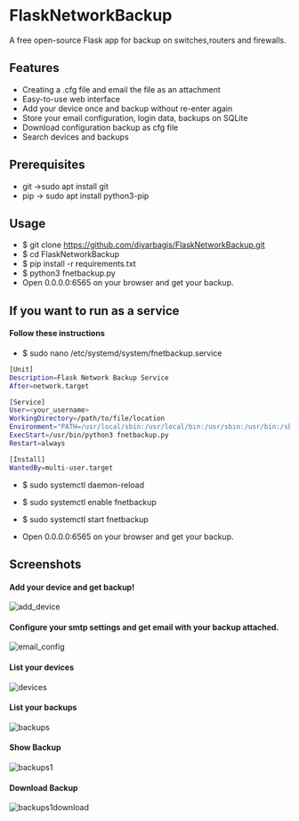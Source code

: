 # FlaskNetworkBackup
A free open-source Flask app for backup on switches,routers and firewalls. 

## Features
*  Creating a .cfg file and email the file as an attachment
*  Easy-to-use web interface
*  Add your device once and backup without re-enter again 
*  Store your email configuration, login data, backups on SQLite
*  Download configuration backup as cfg file 
*  Search devices and backups

## Prerequisites
* git
->sudo apt install git
* pip
-> sudo apt install python3-pip

## Usage
* $ git clone https://github.com/diyarbagis/FlaskNetworkBackup.git
* $ cd FlaskNetworkBackup
* $ pip install -r requirements.txt
* $ python3 fnetbackup.py 
* Open 0.0.0.0:6565 on your browser and get your backup.

## If you want to run as a service
#### Follow these instructions
* $ sudo nano /etc/systemd/system/fnetbackup.service

```bash
[Unit]
Description=Flask Network Backup Service
After=network.target

[Service]
User=<your_username>
WorkingDirectory=/path/to/file/location
Environment="PATH=/usr/local/sbin:/usr/local/bin:/usr/sbin:/usr/bin:/sbin:/bin:/usr/games:/usr/local/games"
ExecStart=/usr/bin/python3 fnetbackup.py
Restart=always

[Install]
WantedBy=multi-user.target
```

* $ sudo systemctl daemon-reload
* $ sudo systemctl enable fnetbackup
* $ sudo systemctl start fnetbackup

* Open 0.0.0.0:6565 on your browser and get your backup.

## Screenshots

#### Add your device and get backup!
![add_device](https://user-images.githubusercontent.com/50266008/225598408-8636ef90-2af8-44fd-ae75-356b20aee5a4.jpg)

#### Configure your smtp settings and get email with your backup attached.
![email_config](https://user-images.githubusercontent.com/50266008/225902193-872921ef-010c-4d5b-8783-7fb42f2c263f.jpg)

#### List your devices
![devices](https://user-images.githubusercontent.com/50266008/225598964-20e7d82b-8755-4339-b4b2-205b6731a63d.jpg)

#### List your backups
![backups](https://user-images.githubusercontent.com/50266008/225598984-ad6ec638-0f9a-428f-8e73-324ce2b5ea8b.jpg)

#### Show Backup
![backups1](https://user-images.githubusercontent.com/50266008/225599111-7ee2a00a-385a-45bc-9167-7b37fec25ccb.jpg)

#### Download Backup
![backups1download](https://user-images.githubusercontent.com/50266008/225599129-fa81f3e6-c261-4ed6-bed2-f2f861cd1752.jpg)





